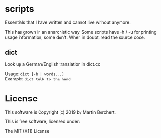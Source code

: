 # scripts

Essentials that I have written and cannot live without anymore.

This has grown in an anarchistic way. Some scripts have -h / -u for
printing usage information, some don't. When in doubt, read the source
code.

## dict

Look up a German/English translation in dict.cc

Usage: `dict [-h | words...]`  
Example: `dict talk to the hand`

# License

This software is Copyright (c) 2019 by Martin Borchert.

This is free software, licensed under:

  The MIT (X11) License
